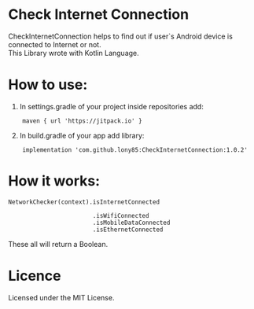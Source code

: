 # Check Internet Connection
CheckInternetConnection helps to find out if user`s Android device is connected to Internet or not. 
<br>
This Library wrote with Kotlin Language.
</br>
# How to use:
1. In settings.gradle of your project inside repositories add:
```
    maven { url 'https://jitpack.io' }
```
2. In build.gradle of your app add library:
```
	implementation 'com.github.lony85:CheckInternetConnection:1.0.2'

```

# How it works:
```
NetworkChecker(context).isInternetConnected
```
```
                        .isWifiConnected
                        .isMobileDataConnected
                        .isEthernetConnected
```
These all will return a Boolean.

# Licence
Licensed under the MIT License.

